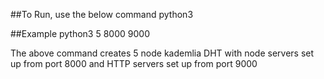 ##To Run, use the below command
    python3 <Number of DHT Nodes> <Base port for kademlia Nodes> <Base port for HTTP interface for Kademlia nodes>

##Example
    python3 5 8000 9000

The above command creates 5 node kademlia DHT with node servers set up from port 8000 and HTTP servers set up from port 9000
